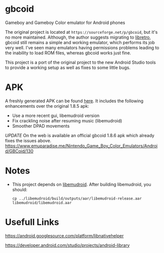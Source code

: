 # gbcoid
Gameboy and Gameboy Color emulator for Android phones

The original project is located at `https://sourceforge.net/p/gbcoid`, but it's no more maintained.
Although, the author suggests migrating to [libretro](https://www.libretro.com/), gbcoid still remains a simple and
working emulator, which performs its job very well. I've seen many emulators having permissions problems leading to the inability
to load ROM files, whereas gbcoid works just fine.

This project is a port of the original project to the new Android Studio tools to provide a working setup as well as
fixes to some little bugs.

# APK

A freshly generated APK can be found [here](gbcoid/release). It includes the following enhancements over the original 1.8.5 apk:

- Use a more recent gui, libemudroid version
- Fix crackling noise after resuming music (libemudroid)
- Smoother DPAD movements

*UPDATE* On the web is available an official gbcoid 1.8.6 apk which already fixes the issues above.
https://www.emuparadise.me/Nintendo_Game_Boy_Color_Emulators/Android/GBCoid/130

# Notes

- This project depends on [libemudroid](https://github.com/emanuele-f/libemudroid). After building libemudroid, you should:

  `cp ../libemudroid/build/outputs/aar/libemudroid-release.aar libemudroid/libemudroid.aar`

# Usefull Links

https://android.googlesource.com/platform/libnativehelper

https://developer.android.com/studio/projects/android-library
